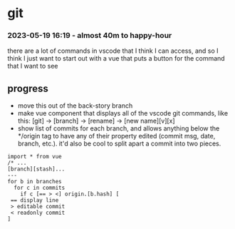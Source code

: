 # git

### 2023-05-19 16:19 - almost 40m to happy-hour

there are a lot of commands in vscode that I think I can access, and so I think I just want to start out with a vue that puts a button for the command that I want to see

## progress

- move this out of the back-story branch
- make vue component that displays all of the vscode git commands, like this: [git] -> [branch] -> [rename] -> [new name][v][x]
- show list of commits for each branch, and allows anything below the */origin tag to have any of their property edited (commit msg, date, branch, etc.). it'd also be cool to split apart a commit into two pieces.



```vue
import * from vue
/* ...
[branch][stash]...
---
for b in branches
  for c in commits
    if c [== > <] origin.[b.hash] [
 == display line
 > editable commit
 < readonly commit
]
```